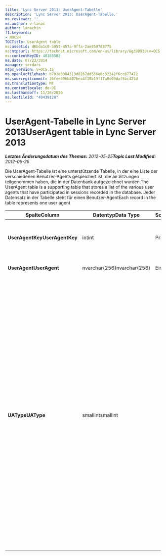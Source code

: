 ```yaml
---
title: 'Lync Server 2013: UserAgent-Tabelle'
description: 'Lync Server 2013: UserAgent-Tabelle.'
ms.reviewer: ''
ms.author: v-lanac
author: lanachin
f1.keywords:
- NOCSH
TOCTitle: UserAgent table
ms:assetid: d6bda1c0-b053-457a-9ffa-2ae859788775
ms:mtpsurl: https://technet.microsoft.com/en-us/library/Gg398939(v=OCS.15)
ms:contentKeyID: 48185582
ms.date: 07/23/2014
manager: serdars
mtps_version: v=OCS.15
ms.openlocfilehash: b701d8384313d0267dd566e0c32242f6cc077472
ms.sourcegitcommit: 36fee89bb887bea4f18b19f17a8c69daf5bc423d
ms.translationtype: MT
ms.contentlocale: de-DE
ms.lasthandoff: 11/26/2020
ms.locfileid: "49439128"
---
```

# <a name="useragent-table-in-lync-server-2013"></a><span data-ttu-id="2643b-103">UserAgent-Tabelle in Lync Server 2013</span><span class="sxs-lookup"><span data-stu-id="2643b-103">UserAgent table in Lync Server 2013</span></span>

<div data-xmlns="http://www.w3.org/1999/xhtml">

<div class="topic" data-xmlns="http://www.w3.org/1999/xhtml" data-msxsl="urn:schemas-microsoft-com:xslt" data-cs="https://msdn.microsoft.com/">

<div data-asp="https://msdn2.microsoft.com/asp">



</div>

<div id="mainSection">

<div id="mainBody"><span data-ttu-id="2643b-104">

<span> </span></span><span class="sxs-lookup"><span data-stu-id="2643b-104">

<span> </span></span></span>

<span data-ttu-id="2643b-105">_**Letztes Änderungsdatum des Themas:** 2012-05-25_</span><span class="sxs-lookup"><span data-stu-id="2643b-105">_**Topic Last Modified:** 2012-05-25_</span></span>

<span data-ttu-id="2643b-106">Die UserAgent-Tabelle ist eine unterstützende Tabelle, in der eine Liste der verschiedenen Benutzer-Agents gespeichert ist, die an Sitzungen teilgenommen haben, die in der Datenbank aufgezeichnet wurden.</span><span class="sxs-lookup"><span data-stu-id="2643b-106">The UserAgent table is a supporting table that stores a list of the various user agents that have participated in sessions recorded in the database.</span></span> <span data-ttu-id="2643b-107">Jeder Datensatz in der Tabelle steht für einen Benutzer-Agent</span><span class="sxs-lookup"><span data-stu-id="2643b-107">Each record in the table represents one user agent</span></span>


<table>
<colgroup>
<col style="width: 25%" />
<col style="width: 25%" />
<col style="width: 25%" />
<col style="width: 25%" />
</colgroup>
<thead>
<tr class="header">
<th><span data-ttu-id="2643b-108"><strong>Spalte</strong></span><span class="sxs-lookup"><span data-stu-id="2643b-108"><strong>Column</strong></span></span></th>
<th><span data-ttu-id="2643b-109"><strong>Datentyp</strong></span><span class="sxs-lookup"><span data-stu-id="2643b-109"><strong>Data Type</strong></span></span></th>
<th><span data-ttu-id="2643b-110"><strong>Schlüssel/Index</strong></span><span class="sxs-lookup"><span data-stu-id="2643b-110"><strong>Key/Index</strong></span></span></th>
<th><span data-ttu-id="2643b-111"><strong>Details</strong></span><span class="sxs-lookup"><span data-stu-id="2643b-111"><strong>Details</strong></span></span></th>
</tr>
</thead>
<tbody>
<tr class="odd">
<td><p><span data-ttu-id="2643b-112"><strong>UserAgentKey</strong></span><span class="sxs-lookup"><span data-stu-id="2643b-112"><strong>UserAgentKey</strong></span></span></p></td>
<td><p><span data-ttu-id="2643b-113">int</span><span class="sxs-lookup"><span data-stu-id="2643b-113">int</span></span></p></td>
<td><p><span data-ttu-id="2643b-114">Primary</span><span class="sxs-lookup"><span data-stu-id="2643b-114">Primary</span></span></p></td>
<td><p><span data-ttu-id="2643b-115">Eindeutige Nummer, die diesen Benutzer-Agent kennzeichnet.</span><span class="sxs-lookup"><span data-stu-id="2643b-115">Unique number identifying this user agent.</span></span></p></td>
</tr>
<tr class="even">
<td><p><span data-ttu-id="2643b-116"><strong>UserAgent</strong></span><span class="sxs-lookup"><span data-stu-id="2643b-116"><strong>UserAgent</strong></span></span></p></td>
<td><p><span data-ttu-id="2643b-117">nvarchar(256)</span><span class="sxs-lookup"><span data-stu-id="2643b-117">nvarchar(256)</span></span></p></td>
<td><p><span data-ttu-id="2643b-118">Eindeutigen</span><span class="sxs-lookup"><span data-stu-id="2643b-118">Unique</span></span></p></td>
<td><p><span data-ttu-id="2643b-119">Benutzer-Agent-Zeichenfolge.</span><span class="sxs-lookup"><span data-stu-id="2643b-119">User Agent string.</span></span></p></td>
</tr>
<tr class="odd">
<td><p><span data-ttu-id="2643b-120"><strong>UAType</strong></span><span class="sxs-lookup"><span data-stu-id="2643b-120"><strong>UAType</strong></span></span></p></td>
<td><p><span data-ttu-id="2643b-121">smallint</span><span class="sxs-lookup"><span data-stu-id="2643b-121">smallint</span></span></p></td>
<td><p> </p></td>
<td><p><span data-ttu-id="2643b-122">1 ist ein Vermittlungs Server.</span><span class="sxs-lookup"><span data-stu-id="2643b-122">1 is Mediation Server.</span></span></p>
<p><span data-ttu-id="2643b-123">2 ist ein/V-Konferenz Server.</span><span class="sxs-lookup"><span data-stu-id="2643b-123">2 is A/V Conferencing Server.</span></span></p>
<p><span data-ttu-id="2643b-124">4 ist lync.</span><span class="sxs-lookup"><span data-stu-id="2643b-124">4 is Lync.</span></span></p>
<p><span data-ttu-id="2643b-125">8 ist IP Phone.</span><span class="sxs-lookup"><span data-stu-id="2643b-125">8 is IP Phone.</span></span></p>
<p><span data-ttu-id="2643b-126">16 ist eine Live Meeting-Konsole.</span><span class="sxs-lookup"><span data-stu-id="2643b-126">16 is Live Meeting Console.</span></span></p>
<p><span data-ttu-id="2643b-127">32 ist ein Bereitstellungs Überprüfungs Tool (Thrombose).</span><span class="sxs-lookup"><span data-stu-id="2643b-127">32 is Deployment Validation Tool (DVT).</span></span></p>
<p><span data-ttu-id="2643b-128">64 ist lync auf Macintosh-Computern.</span><span class="sxs-lookup"><span data-stu-id="2643b-128">64 is Lync on Macintosh computers.</span></span></p>
<p><span data-ttu-id="2643b-129">128 ist Office Communications Server 2007 R2 Attendant.</span><span class="sxs-lookup"><span data-stu-id="2643b-129">128 is Office Communications Server 2007 R2 Attendant.</span></span></p>
<p><span data-ttu-id="2643b-130">256 ist ein Konferenzankündigungsdienst.</span><span class="sxs-lookup"><span data-stu-id="2643b-130">256 is Conferencing Announcement service.</span></span></p>
<p><span data-ttu-id="2643b-131">512 ist eine automatische Konferenzzentrale.</span><span class="sxs-lookup"><span data-stu-id="2643b-131">512 is Conferencing Auto Attendant.</span></span></p>
<p><span data-ttu-id="2643b-132">1024 ist eine reaktionsgruppenanwendung.</span><span class="sxs-lookup"><span data-stu-id="2643b-132">1024 is Response Group application.</span></span></p>
<p><span data-ttu-id="2643b-133">2048 ist außerhalb der Sprachsteuerung.</span><span class="sxs-lookup"><span data-stu-id="2643b-133">2048 is Outside Voice Control.</span></span></p></td>
</tr>
</tbody>
</table><span data-ttu-id="2643b-134">


</div>

<span> </span>

</div>

</div>

</span><span class="sxs-lookup"><span data-stu-id="2643b-134">


</div>

<span> </span>

</div>

</div>

</span></span></div>

